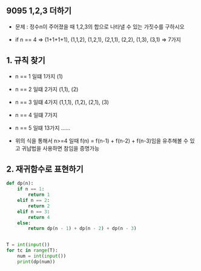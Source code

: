 ## 9095 1,2,3 더하기

- 문제 : 정수n이 주어졌을 때 1,2,3의 합으로 나타낼 수 있는 가짓수를 구하시오

- if n == 4 =>  (1+1+1+1), (1,1,2), (1,2,1), (2,1,1), (2,2), (1,3), (3,1) => 7가지





## 1. 규칙 찾기

- n == 1 일떄 1가지 (1)

- n == 2 일떄 2가지 (1,1), (2)

- n == 3 일떄 4가지 (1,1,1), (1,2), (2,1), (3)

- n == 4 일떄 7가지

- n == 5 일떄 13가지 ......

- 위의 식을 통해서 n>=4 일때 f(n) = f(n-1) + f(n-2) + f(n-3)임을 유추해볼 수 있고 귀납법을 사용하면 참임을 증명가능



## 2. 재귀함수로 표현하기

```python
def dp(n):
    if n == 1:
        return 1
    elif n == 2:
        return 2
    elif n == 3:
        return 4
    else:
        return dp(n - 1) + dp(n - 2) + dp(n - 3)


T = int(input())
for tc in range(T):
    num = int(input())
    print(dp(num))
```


